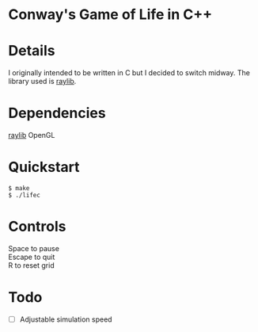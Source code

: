 # Conway's Game of Life in C++

# Details
I originally intended to be written in C but I decided to switch midway. The library used is [raylib](https://raylib.com).

# Dependencies
[raylib](https://raylib.com)
OpenGL

# Quickstart

```
$ make
$ ./lifec
```

# Controls
Space to pause  
Escape to quit  
R to reset grid 

# Todo
 - [ ] Adjustable simulation speed
